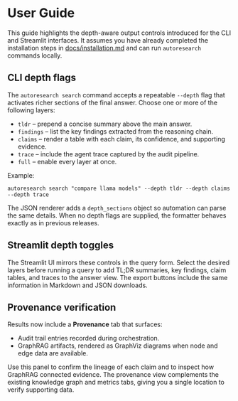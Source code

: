 # User Guide

This guide highlights the depth-aware output controls introduced for the CLI and
Streamlit interfaces. It assumes you have already completed the installation
steps in [docs/installation.md](installation.md) and can run `autoresearch`
commands locally.

## CLI depth flags

The `autoresearch search` command accepts a repeatable `--depth` flag that
activates richer sections of the final answer. Choose one or more of the
following layers:

- `tldr` – prepend a concise summary above the main answer.
- `findings` – list the key findings extracted from the reasoning chain.
- `claims` – render a table with each claim, its confidence, and supporting
  evidence.
- `trace` – include the agent trace captured by the audit pipeline.
- `full` – enable every layer at once.

Example:

```
autoresearch search "compare llama models" --depth tldr --depth claims --depth trace
```

The JSON renderer adds a `depth_sections` object so automation can parse the
same details. When no depth flags are supplied, the formatter behaves exactly as
in previous releases.

## Streamlit depth toggles

The Streamlit UI mirrors these controls in the query form. Select the desired
layers before running a query to add TL;DR summaries, key findings, claim tables,
and traces to the answer view. The export buttons include the same information in
Markdown and JSON downloads.

## Provenance verification

Results now include a **Provenance** tab that surfaces:

- Audit trail entries recorded during orchestration.
- GraphRAG artifacts, rendered as GraphViz diagrams when node and edge data are
  available.

Use this panel to confirm the lineage of each claim and to inspect how GraphRAG
connected evidence. The provenance view complements the existing knowledge graph
and metrics tabs, giving you a single location to verify supporting data.

